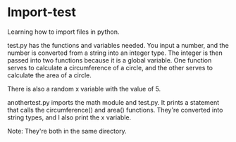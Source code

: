 # Import-test
Learning how to import files in python. 

test.py has the functions and variables needed. You input a number, and the number is converted from a string into an integer type. The integer is then passed into two functions because it is a global variable. One function serves to calculate a circumference of a circle, and the other serves to calculate the area of a circle.

There is also a random x variable with the value of 5. 

anothertest.py imports the math module and test.py. It prints a statement that calls the circumference() and area() functions. They're converted into string types, and I also print the x variable. 

Note: They're both in the same directory. 
